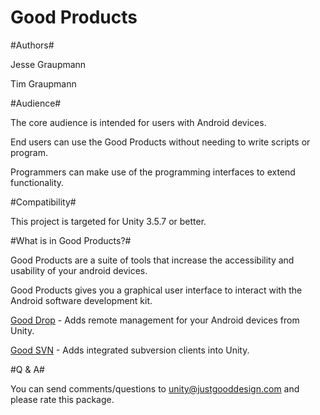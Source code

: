 Good Products
===

#Authors#

Jesse Graupmann

Tim Graupmann


#Audience#

The core audience is intended for users with Android devices.

End users can use the Good Products without needing to write scripts or program.

Programmers can make use of the programming interfaces to extend functionality.


#Compatibility#

This project is targeted for Unity 3.5.7 or better.


#What is in Good Products?#

Good Products are a suite of tools that increase the accessibility and usability of your android devices.

Good Products gives you a graphical user interface to interact with the Android software development kit.

[Good Drop](GoodDrop.md) - Adds remote management for your Android devices from Unity.

[Good SVN](GoodSVN.md) - Adds integrated subversion clients into Unity.


#Q & A#

You can send comments/questions to unity@justgooddesign.com and please rate this package.
